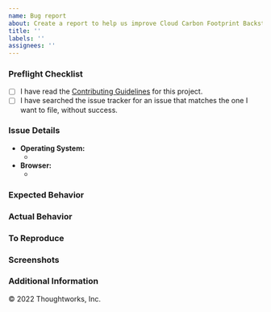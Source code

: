 ```yaml
---
name: Bug report
about: Create a report to help us improve Cloud Carbon Footprint Backstage Plugin
title: ''
labels: ''
assignees: ''
---
```


### Preflight Checklist

<!-- Please ensure you've completed the following steps by replacing [ ] with [x]-->

- [ ] I have read the [Contributing Guidelines](https://github.com/cloud-carbon-footprint/ccf-backstage-plugin/blob/trunk/CONTRIBUTING.md) for this project.
- [ ] I have searched the issue tracker for an issue that matches the one I want to file, without success.

### Issue Details

- **Operating System:**
  - <!-- (Platform and Version) e.g. macOS 10.13.6 / Windows 10 (1803) / Ubuntu 18.04 x64 -->
- **Browser:**
  - <!-- e.g. Chrome / Internet Explorer / Firefox -->

### Expected Behavior

<!-- A clear and concise description of what you expected to happen. -->

### Actual Behavior

<!-- A clear and concise description of what actually happened. -->

### To Reproduce

<!--
Your best chance of getting this bug looked at quickly is to provide steps to reproduce the bug.
-->

<!--
If you provide a URL, please list the commands required to clone/setup/run your repo e.g.
```sh
$ git clone $YOUR_URL -b $BRANCH
$ yarn install
$ yarn start
```
-->

### Screenshots

<!-- If applicable, add screenshots to help explain your problem. -->

### Additional Information

<!-- Add any other context about the problem here. -->

© 2022 Thoughtworks, Inc.
